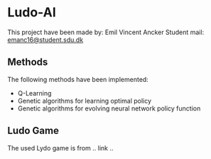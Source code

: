 # Ludo-AI

This project have been made by: Emil Vincent Ancker
Student mail: emanc16@student.sdu.dk

## Methods
The following methods have been implemented:
* Q-Learning
* Genetic algorithms for learning optimal policy
* Genetic algorithms for evolving neural network policy function

## Ludo Game
The used Lydo game is from .. link ..
